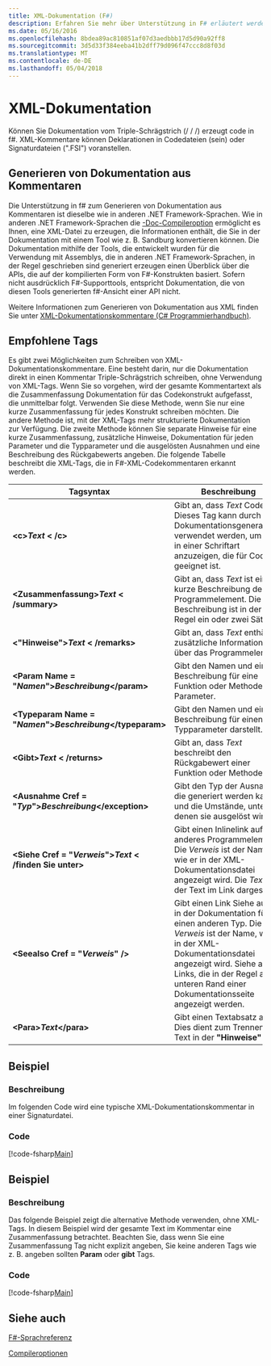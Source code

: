 ```yaml
---
title: XML-Dokumentation (F#)
description: Erfahren Sie mehr über Unterstützung in F# erläutert werden, zum Generieren von Dokumentation aus Kommentaren.
ms.date: 05/16/2016
ms.openlocfilehash: 8bdea89ac810851af07d3aedbbb17d5d90a92ff8
ms.sourcegitcommit: 3d5d33f384eeba41b2dff79d096f47ccc8d8f03d
ms.translationtype: MT
ms.contentlocale: de-DE
ms.lasthandoff: 05/04/2018
---
```

# <a name="xml-documentation"></a>XML-Dokumentation

Können Sie Dokumentation vom Triple-Schrägstrich (/ / /) erzeugt code in f#. XML-Kommentare können Deklarationen in Codedateien (sein) oder Signaturdateien (".FSI") voranstellen.


## <a name="generating-documentation-from-comments"></a>Generieren von Dokumentation aus Kommentaren
Die Unterstützung in f# zum Generieren von Dokumentation aus Kommentaren ist dieselbe wie in anderen .NET Framework-Sprachen. Wie in anderen .NET Framework-Sprachen die [-Doc-Compileroption](https://msdn.microsoft.com/library/434394ae-0d4a-459c-a684-bffede519a04) ermöglicht es Ihnen, eine XML-Datei zu erzeugen, die Informationen enthält, die Sie in der Dokumentation mit einem Tool wie z. B. Sandburg konvertieren können. Die Dokumentation mithilfe der Tools, die entwickelt wurden für die Verwendung mit Assemblys, die in anderen .NET Framework-Sprachen, in der Regel geschrieben sind generiert erzeugen einen Überblick über die APIs, die auf der kompilierten Form von F#-Konstrukten basiert. Sofern nicht ausdrücklich F#-Supporttools, entspricht Dokumentation, die von diesen Tools generierten f#-Ansicht einer API nicht.

Weitere Informationen zum Generieren von Dokumentation aus XML finden Sie unter [XML-Dokumentationskommentare &#40;C&#35; Programmierhandbuch&#41;](https://msdn.microsoft.com/library/b2s063f7).


## <a name="recommended-tags"></a>Empfohlene Tags
Es gibt zwei Möglichkeiten zum Schreiben von XML-Dokumentationskommentare. Eine besteht darin, nur die Dokumentation direkt in einen Kommentar Triple-Schrägstrich schreiben, ohne Verwendung von XML-Tags. Wenn Sie so vorgehen, wird der gesamte Kommentartext als die Zusammenfassung Dokumentation für das Codekonstrukt aufgefasst, die unmittelbar folgt. Verwenden Sie diese Methode, wenn Sie nur eine kurze Zusammenfassung für jedes Konstrukt schreiben möchten. Die andere Methode ist, mit der XML-Tags mehr strukturierte Dokumentation zur Verfügung. Die zweite Methode können Sie separate Hinweise für eine kurze Zusammenfassung, zusätzliche Hinweise, Dokumentation für jeden Parameter und die Typparameter und die ausgelösten Ausnahmen und eine Beschreibung des Rückgabewerts angeben. Die folgende Tabelle beschreibt die XML-Tags, die in F#-XML-Codekommentaren erkannt werden.



|Tagsyntax|Beschreibung|
|----------|-----------|
|**&lt;c&gt;***Text*** &lt; /c&gt;**|Gibt an, dass *Text* Code ist. Dieses Tag kann durch Dokumentationsgeneratoren verwendet werden, um Text in einer Schriftart anzuzeigen, die für Code geeignet ist.|
|**&lt;Zusammenfassung&gt;***Text*** &lt; /summary&gt;**|Gibt an, dass *Text* ist eine kurze Beschreibung der das Programmelement. Die Beschreibung ist in der Regel ein oder zwei Sätze.|
|**&lt;"Hinweise"&gt;***Text*** &lt; /remarks&gt;**|Gibt an, dass *Text* enthält zusätzliche Informationen über das Programmelement.|
|**&lt;Param Name = "***Namen***"&gt;***Beschreibung***&lt;/param&gt;**|Gibt den Namen und eine Beschreibung für eine Funktion oder Methode Parameter.|
|**&lt;Typeparam Name = "***Namen***"&gt;***Beschreibung***&lt;/typeparam&gt;**|Gibt den Namen und eine Beschreibung für einen Typparameter darstellt.|
|**&lt;Gibt&gt;***Text*** &lt; /returns&gt;**|Gibt an, dass *Text* beschreibt den Rückgabewert einer Funktion oder Methode.|
|**&lt;Ausnahme Cref = "***Typ***"&gt;***Beschreibung***&lt;/exception&gt;**|Gibt den Typ der Ausnahme, die generiert werden kann und die Umstände, unter denen sie ausgelöst wird.|
|**&lt;Siehe Cref = "***Verweis***"&gt;***Text*** &lt; /finden Sie unter&gt;**|Gibt einen Inlinelink auf ein anderes Programmelement. Die *Verweis* ist der Name, wie er in der XML-Dokumentationsdatei angezeigt wird. Die *Text* ist der Text im Link dargestellt.|
|**&lt;Seealso Cref = "***Verweis***" /&gt;**|Gibt einen Link Siehe auch in der Dokumentation für einen anderen Typ. Die *Verweis* ist der Name, wie er in der XML-Dokumentationsdatei angezeigt wird. Siehe auch Links, die in der Regel am unteren Rand einer Dokumentationsseite angezeigt werden.|
|**&lt;Para&gt;***Text***&lt;/para&gt;**|Gibt einen Textabsatz an. Dies dient zum Trennen von Text in der **"Hinweise"** Tag.|

## <a name="example"></a>Beispiel

### <a name="description"></a>Beschreibung
Im folgenden Code wird eine typische XML-Dokumentationskommentar in einer Signaturdatei.


### <a name="code"></a>Code
[!code-fsharp[Main](../../../samples/snippets/fsharp/lang-ref-2/snippet7101.fs)]
    
## <a name="example"></a>Beispiel

### <a name="description"></a>Beschreibung
Das folgende Beispiel zeigt die alternative Methode verwenden, ohne XML-Tags. In diesem Beispiel wird der gesamte Text im Kommentar eine Zusammenfassung betrachtet. Beachten Sie, dass wenn Sie eine Zusammenfassung Tag nicht explizit angeben, Sie keine anderen Tags wie z. B. angeben sollten **Param** oder **gibt** Tags.


### <a name="code"></a>Code
[!code-fsharp[Main](../../../samples/snippets/fsharp/lang-ref-2/snippet7102.fs)]
    
## <a name="see-also"></a>Siehe auch
[F#-Sprachreferenz](index.md)

[Compileroptionen](compiler-options.md)
